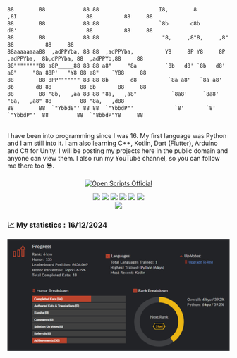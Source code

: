 <br clear="both">

<div align="center">
  <img src=""  />
</div>

###


###


###


###



```
88        88            88 88                   I8,        8        ,8I                      88          88     88 
88        88            88 88                   `8b       d8b       d8'                      88          88     88
88        88            88 88                    "8,     ,8"8,     ,8"                       88          88     88
88aaaaaaaa88  ,adPPYba, 88 88  ,adPPYba,          Y8     8P Y8     8P  ,adPPYba,  8b,dPPYba, 88  ,adPPYb,88     88
88""""""""88 a8P_____88 88 88 a8"     "8a         `8b   d8' `8b   d8' a8"     "8a 88P'   "Y8 88 a8"    `Y88     88
88        88 8PP""""""" 88 88 8b       d8          `8a a8'   `8a a8'  8b       d8 88         88 8b       88     88
88        88 "8b,   ,aa 88 88 "8a,   ,a8"           `8a8'     `8a8'   "8a,   ,a8" 88         88 "8a,   ,d88     
88        88  `"Ybbd8"' 88 88  `"YbbdP"'             `8'       `8'     `"YbbdP"'  88         88  `"8bbdP"Y8     88
```

<br>
I have been into programming since I was 16. My first language was Python and I am still into it. I am also learning C++, Kotlin, Dart (Flutter), Arduino and C# for Unity. I will be posting my projects here in the public domain and anyone can view them. I also run my YouTube channel, so you can follow me there too 😎.


<p align="left"></p>

###


<p align="center">
  <a href="https://www.youtube.com/@OpenScriptsOfficial">
      <img src="https://yt3.googleusercontent.com/IOEJlgc4zf1PaBwUvU5zN-ACQ7vNwDSNDLwjaJIIUu8i2zckmOuwvg9YUV_O8mRVhhyubvlx-Q=w1707-fcrop64=1,00005a57ffffa5a8-k-c0xffffffff-no-nd-rj" alt="Open Scripts Official">
  </a>

<div align="center">
  <img src="https://img.shields.io/badge/Python-ffc870"/>
  <img src="https://img.shields.io/badge/C%2B%2B-FF0000"/>
  <img src="https://img.shields.io/badge/Flutter-0000CD"/>
  <img src="https://img.shields.io/badge/Arduino-40E0D0"/>
  <img src="https://img.shields.io/badge/C%23-8A2BE2"/>
  <img src="https://img.shields.io/badge/Kotlin-D2691E"/>
</div>

<div align="center">
<img src="https://img.shields.io/badge/Youtube-FF0000"/>
</div>  
</p>

###

<h3 align="left">📈 My statistics : 16/12/2024</h3>
<p align="center">
<img src="Assets/CodewarsStatistic.png" alt="Statistic"/>
</p>
